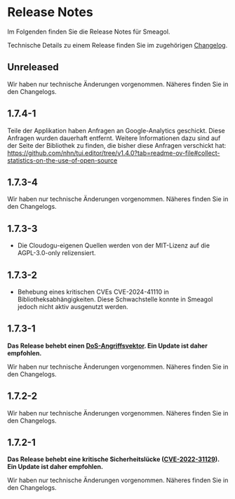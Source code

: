 # Release Notes

Im Folgenden finden Sie die Release Notes für Smeagol. 

Technische Details zu einem Release finden Sie im zugehörigen [Changelog](https://docs.cloudogu.com/de/docs/dogus/smeagol/CHANGELOG/).

## Unreleased
Wir haben nur technische Änderungen vorgenommen. Näheres finden Sie in den Changelogs.

## 1.7.4-1
Teile der Applikation haben Anfragen an Google-Analytics geschickt. Diese Anfragen wurden dauerhaft entfernt.
Weitere Informationen dazu sind auf der Seite der Bibliothek zu finden, die bisher diese Anfragen verschickt hat: https://github.com/nhn/tui.editor/tree/v1.4.0?tab=readme-ov-file#collect-statistics-on-the-use-of-open-source

## 1.7.3-4
Wir haben nur technische Änderungen vorgenommen. Näheres finden Sie in den Changelogs.

## 1.7.3-3
- Die Cloudogu-eigenen Quellen werden von der MIT-Lizenz auf die AGPL-3.0-only relizensiert.

## 1.7.3-2
* Behebung eines kritischen CVEs CVE-2024-41110 in Bibliotheksabhängigkeiten. Diese Schwachstelle konnte in Smeagol jedoch nicht aktiv ausgenutzt werden.

## 1.7.3-1

**Das Release behebt einen [DoS-Angriffsvektor](https://security.snyk.io/vuln/SNYK-JAVA-COMFASTERXMLJACKSONCORE-7569538). Ein Update ist daher empfohlen.**

Wir haben nur technische Änderungen vorgenommen. Näheres finden Sie in den Changelogs.

## 1.7.2-2

Wir haben nur technische Änderungen vorgenommen. Näheres finden Sie in den Changelogs.

## 1.7.2-1

**Das Release behebt eine kritische Sicherheitslücke ([CVE-2022-31129](https://nvd.nist.gov/vuln/detail/CVE-2022-31129)). Ein Update ist daher empfohlen.**

Wir haben nur technische Änderungen vorgenommen. Näheres finden Sie in den Changelogs.
